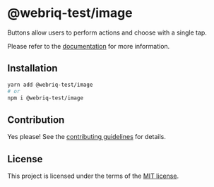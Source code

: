 # @webriq-test/image

Buttons allow users to perform actions and choose with a single tap.

Please refer to the [documentation](https://stackshift-ui.webriq.com/docs/components/image) for more information.

## Installation

```sh
yarn add @webriq-test/image
# or
npm i @webriq-test/image
```

## Contribution

Yes please! See the
[contributing guidelines](https://github.com/stackshift-ui/components/master/CONTRIBUTING.md)
for details.

## License

This project is licensed under the terms of the
[MIT license](https://github.com/stackshift-ui/components/master/LICENSE).
